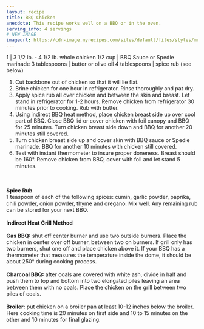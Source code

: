 ```yaml
---
layout: recipe
title: BBQ Chicken
anecdote: This recipe works well on a BBQ or in the oven.
serving_info: 4 servings
# NEW IMAGE
imageurl: https://cdn-image.myrecipes.com/sites/default/files/styles/medium_2x/public/image/recipes/oh/webertimetogrill/butterflied-leg-of-lamb-pesto-aioli-oh-x.jpg?itok=-HpSWqLw
---
```

<!-- Ingredients -->

1 | 3 1/2 lb. - 4 1/2 lb. whole chicken
1/2 cup | BBQ Sauce or Spedie marinade
3 tablespoons | butter or olive oil
4 tablespoons | spice rub (see below)

<!-- split -->
<!-- Steps -->
1. Cut backbone out of chicken so that it will lie flat.
2. Brine chicken for one hour in refrigerator. Rinse thoroughly and pat dry.
3. Apply spice rub all over chicken and between the skin and breast. Let stand in refrigerator for 1-2 hours. Remove chicken from refrigerator 30 minutes prior to cooking. Rub with butter.
4. Using indirect BBQ heat method, place chicken breast side up over cool part of BBQ.  Close BBQ lid or cover chicken with foil canopy and BBQ for 25 minutes. Turn chicken breast side down and BBQ for another 20 minutes still covered.
5. Turn chicken breast side up and cover skin with BBQ sauce or Spedie marinade. BBQ for another 10 minutes with chicken still covered.
6. Test with instant thermometer to insure proper doneness. Breast should be 160°. Remove chicken from BBQ, cover with foil and let stand 5 minutes. 

<br><br>
<b>Spice Rub</b>
<br>
 1 teaspoon of each of the following spices: cumin, garlic powder, paprika, chili powder, onion powder, thyme and oregano. Mix well. Any remaining rub can be stored for your next BBQ. 
<br><br>
<b>Indirect Heat Grill Method</b>
<br><br>
<b>Gas BBQ:</b> shut off center burner and use two outside burners. Place the chicken in center over off burner, between two on burners. If grill only has two burners, shut one off and place chicken above it. If your BBQ has a thermometer that measures the temperature inside the dome, it should be about 250° during cooking process. 
<br><br>
<b>Charcoal BBQ:</b> after coals are covered with white ash, divide in half and push them to top and bottom into two elongated piles leaving an area between them with no coals. Place the chicken on the grill between two piles of coals. 
<br><br>
<b>Broiler:</b> put chicken on a broiler pan at least 10-12 inches below the broiler. Here cooking time is 20 minutes on first side and 10 to 15 minutes on the other and 10 minutes for final glazing.

